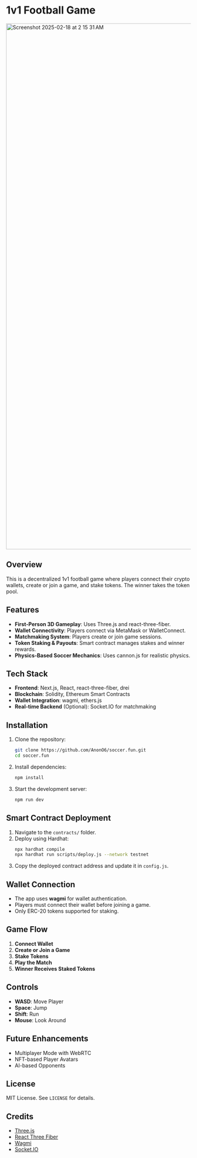 # 1v1 Football Game
<img width="1430" alt="Screenshot 2025-02-18 at 2 15 31 AM" src="https://github.com/user-attachments/assets/522b44b6-c3b7-4d0f-99f7-de73b27e90ff" />

## Overview
This is a decentralized 1v1 football game where players connect their crypto wallets, create or join a game, and stake tokens. The winner takes the token pool.

## Features
- **First-Person 3D Gameplay**: Uses Three.js and react-three-fiber.
- **Wallet Connectivity**: Players connect via MetaMask or WalletConnect.
- **Matchmaking System**: Players create or join game sessions.
- **Token Staking & Payouts**: Smart contract manages stakes and winner rewards.
- **Physics-Based Soccer Mechanics**: Uses cannon.js for realistic physics.

## Tech Stack
- **Frontend**: Next.js, React, react-three-fiber, drei
- **Blockchain**: Solidity, Ethereum Smart Contracts
- **Wallet Integration**: wagmi, ethers.js
- **Real-time Backend** (Optional): Socket.IO for matchmaking

## Installation
1. Clone the repository:
   ```sh
   git clone https://github.com/AnonO6/soccer.fun.git
   cd soccer.fun
   ```
2. Install dependencies:
   ```sh
   npm install
   ```
3. Start the development server:
   ```sh
   npm run dev
   ```

## Smart Contract Deployment
1. Navigate to the `contracts/` folder.
2. Deploy using Hardhat:
   ```sh
   npx hardhat compile
   npx hardhat run scripts/deploy.js --network testnet
   ```
3. Copy the deployed contract address and update it in `config.js`.

## Wallet Connection
- The app uses **wagmi** for wallet authentication.
- Players must connect their wallet before joining a game.
- Only ERC-20 tokens supported for staking.

## Game Flow
1. **Connect Wallet**
2. **Create or Join a Game**
3. **Stake Tokens**
4. **Play the Match**
5. **Winner Receives Staked Tokens**

## Controls
- **WASD**: Move Player
- **Space**: Jump
- **Shift**: Run
- **Mouse**: Look Around

## Future Enhancements
- Multiplayer Mode with WebRTC
- NFT-based Player Avatars
- AI-based Opponents

## License
MIT License. See `LICENSE` for details.

## Credits
- [Three.js](https://threejs.org/)
- [React Three Fiber](https://github.com/pmndrs/react-three-fiber)
- [Wagmi](https://wagmi.sh/)
- [Socket.IO](https://socket.io/)
